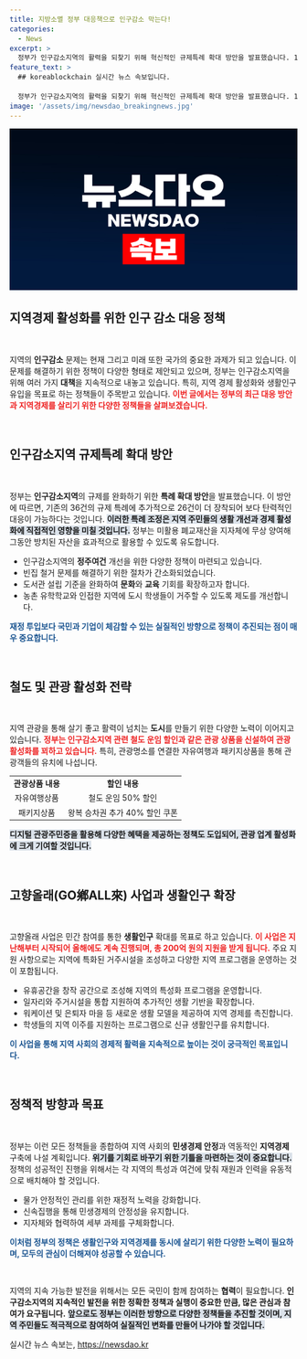 ```yaml
---
title: 지방소멸 정부 대응책으로 인구감소 막는다!
categories:
  - News
excerpt: >
  정부가 인구감소지역의 활력을 되찾기 위해 혁신적인 규제특례 확대 방안을 발표했습니다. 1,000억 원의 자금을 통해 지역경제를 부흥시키며 생활인구 유입을 촉진할 예정입니다. 클릭해 자세한 내용을 확인하세요!
feature_text: >
  ## koreablockchain 실시간 뉴스 속보입니다.

  정부가 인구감소지역의 활력을 되찾기 위해 혁신적인 규제특례 확대 방안을 발표했습니다. 1,000억 원의 자금을 통해 지역경제를 부흥시키며 생활인구 유입을 촉진할 예정입니다. 클릭해 자세한 내용을 확인하세요!
image: '/assets/img/newsdao_breakingnews.jpg'
---
```


<p><img src="/assets/img/newsdao_breakingnews.jpg" alt="koreablockchain 속보" /></p>

<h2 data-ke-size="size26">지역경제 활성화를 위한 인구 감소 대응 정책</h2>

<p data-ke-size="size16">&nbsp;</p>

<p>지역의 <b>인구감소</b> 문제는 현재 그리고 미래 또한 국가의 중요한 과제가 되고 있습니다. 이 문제를 해결하기 위한 정책이 다양한 형태로 제안되고 있으며, 정부는 인구감소지역을 위해 여러 가지 <b>대책</b>을 지속적으로 내놓고 있습니다. 특히, 지역 경제 활성화와 생활인구 유입을 목표로 하는 정책들이 주목받고 있습니다. <b><span style="color: #ee2323;">이번 글에서는 정부의 최근 대응 방안과 지역경제를 살리기 위한 다양한 정책들을 살펴보겠습니다.</span></b></p>

<p data-ke-size="size16">&nbsp;</p>

<h2 data-ke-size="size26">인구감소지역 규제특례 확대 방안</h2>

<p data-ke-size="size16">&nbsp;</p>

<p>정부는 <b>인구감소지역</b>의 규제를 완화하기 위한 <b>특례 확대 방안</b>을 발표했습니다. 이 방안에 따르면, 기존의 36건의 규제 특례에 추가적으로 26건이 더 장착되어 보다 탄력적인 대응이 가능하다는 것입니다. <b><span style="background-color: #21538527;">이러한 특례 조정은 지역 주민들의 생활 개선과 경제 활성화에 직접적인 영향을 미칠 것입니다.</span></b> 정부는 미활용 폐교재산을 지자체에 무상 양여해 그동안 방치된 자산을 효과적으로 활용할 수 있도록 유도합니다.</p>

<ul>
    <li>인구감소지역의 <b>정주여건</b> 개선을 위한 다양한 정책이 마련되고 있습니다.</li>
    <li>빈집 철거 문제를 해결하기 위한 절차가 간소화되었습니다.</li>
    <li>도서관 설립 기준을 완화하여 <b>문화</b>와 <b>교육</b> 기회를 확장하고자 합니다.</li>
    <li>농촌 유학학교와 인접한 지역에 도시 학생들이 거주할 수 있도록 제도를 개선합니다.</li>
</ul>

<p><b><span style="color: #1a5490;">재정 투입보다 국민과 기업이 체감할 수 있는 실질적인 방향으로 정책이 추진되는 점이 매우 중요합니다.</span></b></p>

<p data-ke-size="size16">&nbsp;</p>

<h2 data-ke-size="size26">철도 및 관광 활성화 전략</h2>

<p data-ke-size="size16">&nbsp;</p>

<p>지역 관광을 통해 살기 좋고 활력이 넘치는 <b>도시</b>를 만들기 위한 다양한 노력이 이어지고 있습니다. <b><span style="color: #ee2323;">정부는 인구감소지역 관련 철도 운임 할인과 같은 관광 상품을 신설하여 관광 활성화를 꾀하고 있습니다.</span></b> 특히, 관광명소를 연결한 자유여행과 패키지상품을 통해 관광객들의 유치에 나섭니다.</p>

<table>
    <tr>
        <td style="text-align: center; height: 17px;"><b>관광상품 내용</b></td>
        <td style="text-align: center; height: 17px;"><b>할인 내용</b></td>
    </tr>
    <tr>
        <td style="text-align: center; height: 17px;">자유여행상품</td>
        <td style="text-align: center; height: 17px;">철도 운임 50% 할인</td>
    </tr>
    <tr>
        <td style="text-align: center; height: 17px;">패키지상품</td>
        <td style="text-align: center; height: 17px;">왕복 승차권 추가 40% 할인 쿠폰</td>
    </tr>
</table>

<p><b><span style="background-color: #21538527;">디지털 관광주민증을 활용해 다양한 혜택을 제공하는 정책도 도입되어, 관광 업계 활성화에 크게 기여할 것입니다.</span></b></p>

<p data-ke-size="size16">&nbsp;</p>

<h2 data-ke-size="size26">고향올래(GO鄕ALL來) 사업과 생활인구 확장</h2>

<p data-ke-size="size16">&nbsp;</p>

<p>고향올래 사업은 민간 참여를 통한 <b>생활인구</b> 확대를 목표로 하고 있습니다. <b><span style="color: #ee2323;">이 사업은 지난해부터 시작되어 올해에도 계속 진행되며, 총 200억 원의 지원을 받게 됩니다.</span></b> 주요 지원 사항으로는 지역에 특화된 거주시설을 조성하고 다양한 지역 프로그램을 운영하는 것이 포함됩니다.</p>

<ul>
    <li>유휴공간을 창작 공간으로 조성해 지역의 특성화 프로그램을 운영합니다.</li>
    <li>일자리와 주거시설을 통합 지원하여 추가적인 생활 기반을 확장합니다.</li>
    <li>워케이션 및 은퇴자 마을 등 새로운 생활 모델을 제공하여 지역 경제를 촉진합니다.</li>
    <li>학생들의 지역 이주를 지원하는 프로그램으로 신규 생활인구를 유치합니다.</li>
</ul>

<p><b><span style="color: #1a5490;">이 사업을 통해 지역 사회의 경제적 활력을 지속적으로 높이는 것이 궁극적인 목표입니다.</span></b></p>

<p data-ke-size="size16">&nbsp;</p>

<h2 data-ke-size="size26">정책적 방향과 목표</h2>

<p data-ke-size="size16">&nbsp;</p>

<p>정부는 이런 모든 정책들을 종합하여 지역 사회의 <b>민생경제 안정</b>과 역동적인 <b>지역경제</b> 구축에 나설 계획입니다. <b><span style="background-color: #21538527;">위기를 기회로 바꾸기 위한 기틀을 마련하는 것이 중요합니다.</span></b> 정책의 성공적인 진행을 위해서는 각 지역의 특성과 여건에 맞춰 재원과 인력을 유동적으로 배치해야 할 것입니다.</p>

<ul>
    <li>물가 안정적인 관리를 위한 재정적 노력을 강화합니다.</li>
    <li>신속집행을 통해 민생경제의 안정성을 유지합니다.</li>
    <li>지자체와 협력하여 세부 과제를 구체화합니다.</li>
</ul>

<p><b><span style="color: #1a5490;">이처럼 정부의 정책은 생활인구와 지역경제를 동시에 살리기 위한 다양한 노력이 필요하며, 모두의 관심이 더해져야 성공할 수 있습니다.</span></b></p>

<p data-ke-size="size16">&nbsp;</p>

<p>지역의 지속 가능한 발전을 위해서는 모든 국민이 함께 참여하는 <b>협력</b>이 필요합니다. <b>인구감소지역의 지속적인 발전을 위한 정확한 정책과 실행이 중요한 만큼, 많은 관심과 참여가 요구됩니다.</b> <b><span style="background-color: #21538527;">앞으로도 정부는 이러한 방향으로 다양한 정책들을 추진할 것이며, 지역 주민들도 적극적으로 참여하여 실질적인 변화를 만들어 나가야 할 것입니다.</span></b></p>
실시간 뉴스 속보는, <a href="https://newsdao.kr" rel="dofollow">https://newsdao.kr</a>


